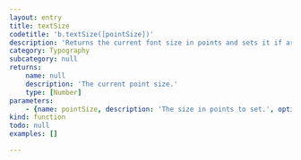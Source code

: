 ```yaml
---
layout: entry
title: textSize
codetitle: 'b.textSize([pointSize])'
description: 'Returns the current font size in points and sets it if argument pointSize is given.'
category: Typography
subcategory: null
returns:
    name: null
    description: 'The current point size.'
    type: [Number]
parameters:
    - {name: pointSize, description: 'The size in points to set.', optional: true, type: [Number]}
kind: function
todo: null
examples: []

---
```

